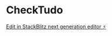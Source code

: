 # CheckTudo

[Edit in StackBlitz next generation editor ⚡️](https://stackblitz.com/~/github.com/techzero7/CheckTudo)